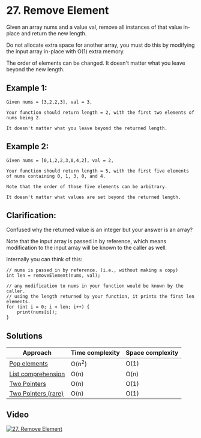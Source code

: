 # 27. Remove Element

Given an array nums and a value val, remove all instances of that value in-place and return the new length.

Do not allocate extra space for another array, you must do this by modifying the input array in-place with O(1) extra memory.

The order of elements can be changed. It doesn't matter what you leave beyond the new length.

## Example 1:

```
Given nums = [3,2,2,3], val = 3,

Your function should return length = 2, with the first two elements of nums being 2.

It doesn't matter what you leave beyond the returned length.
```

## Example 2:

```
Given nums = [0,1,2,2,3,0,4,2], val = 2,

Your function should return length = 5, with the first five elements of nums containing 0, 1, 3, 0, and 4.

Note that the order of those five elements can be arbitrary.

It doesn't matter what values are set beyond the returned length.
```

## Clarification:

Confused why the returned value is an integer but your answer is an array?

Note that the input array is passed in by reference, which means modification to the input array will be known to the caller as well.

Internally you can think of this:

```
// nums is passed in by reference. (i.e., without making a copy)
int len = removeElement(nums, val);

// any modification to nums in your function would be known by the caller.
// using the length returned by your function, it prints the first len elements.
for (int i = 0; i < len; i++) {
    print(nums[i]);
}
```

## Solutions

|   Approach  | Time complexity | Space complexity |
|-------------|-----------------|------------------|
| [Pop elements](solution1.md) | O(n<sup>2</sup>) | O(1) |
| [List comprehension](solution2.md) | O(n) | O(n) |
| [Two Pointers](solution3.md) | O(n) | O(1) |
| [Two Pointers (rare)](solution4.md) | O(n) | O(1) |

## Video

[![27. Remove Element](http://img.youtube.com/vi/RrqTwjwN4Ew/0.jpg)](http://www.youtube.com/watch?v=RrqTwjwN4Ew&list=PL9YvZlrMIj4msDfX2rTsl4hwETiKiwsy3 "27. Remove Element")
